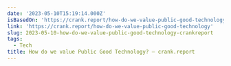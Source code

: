 ```yaml
---
date: '2023-05-10T15:19:14.000Z'
isBasedOn: 'https://crank.report/how-do-we-value-public-good-technology'
link: 'https://crank.report/how-do-we-value-public-good-technology'
slug: 2023-05-10-how-do-we-value-public-good-technology-crankreport
tags:
  - Tech
title: How do we value Public Good Technology? — crank.report
---
```


